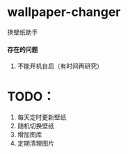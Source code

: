 # wallpaper-changer
换壁纸助手

#### 存在的问题
1. 不能开机自启（有时间再研究）


# TODO：

1. 每天定时更新壁纸
2. 随机切换壁纸
3. 增加图库
4. 定期清理图片


